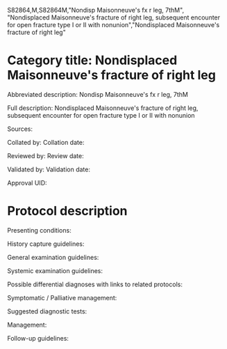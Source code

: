 S82864,M,S82864M,"Nondisp Maisonneuve's fx r leg, 7thM", "Nondisplaced Maisonneuve's fracture of right leg, subsequent encounter for open fracture type I or II with nonunion","Nondisplaced Maisonneuve's fracture of right leg"
# Category title: Nondisplaced Maisonneuve's fracture of right leg

Abbreviated description: Nondisp Maisonneuve's fx r leg, 7thM

Full description: Nondisplaced Maisonneuve's fracture of right leg, subsequent encounter for open fracture type I or II with nonunion

Sources:

Collated by:
Collation date:

Reviewed by:
Review date:

Validated by:
Validation date:

Approval UID:

# Protocol description

Presenting conditions:

History capture guidelines:

General examination guidelines:

Systemic examination guidelines:

Possible differential diagnoses with links to related protocols:

Symptomatic / Palliative management:

Suggested diagnostic tests:

Management:

Follow-up guidelines:
